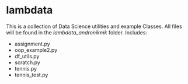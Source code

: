 # lambdata

This is a collection of Data Science utilities and example Classes. All files will be found in the *lambdata_andronikmk*
folder. Includes:
 - assignment.py
 - oop_example2.py
 - df_utils.py
 - scratch.py
 - tennis.py
 - tennis_test.py